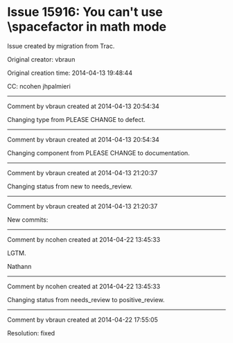 # Issue 15916: You can't use \spacefactor in math mode

Issue created by migration from Trac.

Original creator: vbraun

Original creation time: 2014-04-13 19:48:44

CC:  ncohen ​jhpalmieri




---

Comment by vbraun created at 2014-04-13 20:54:34

Changing type from PLEASE CHANGE to defect.


---

Comment by vbraun created at 2014-04-13 20:54:34

Changing component from PLEASE CHANGE to documentation.


---

Comment by vbraun created at 2014-04-13 21:20:37

Changing status from new to needs_review.


---

Comment by vbraun created at 2014-04-13 21:20:37

New commits:


---

Comment by ncohen created at 2014-04-22 13:45:33

LGTM.

Nathann


---

Comment by ncohen created at 2014-04-22 13:45:33

Changing status from needs_review to positive_review.


---

Comment by vbraun created at 2014-04-22 17:55:05

Resolution: fixed
